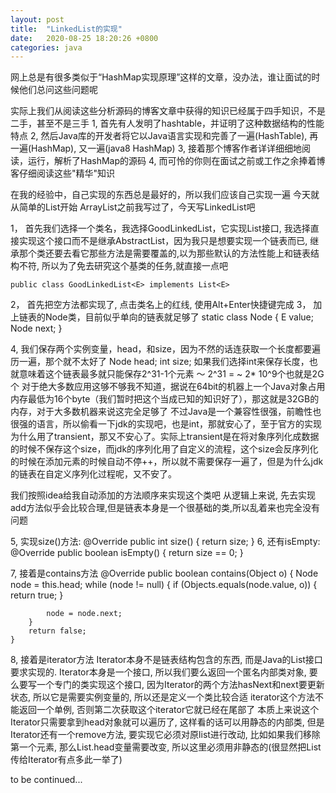 ```yaml
---
layout: post
title:  "LinkedList的实现"
date:   2020-08-25 18:20:26 +0800
categories: java
---
```


网上总是有很多类似于“HashMap实现原理”这样的文章，没办法，谁让面试的时候他们总问这些问题呢

实际上我们从阅读这些分析源码的博客文章中获得的知识已经属于四手知识，不是二手，甚至不是三手
1, 首先有人发明了hashtable，并证明了这种数据结构的性能特点
2, 然后Java库的开发者将它以Java语言实现和完善了一遍(HashTable), 再一遍(HashMap), 又一遍(java8 HashMap)
3, 接着那个博客作者详详细细地阅读，运行，解析了HashMap的源码
4, 而可怜的你则在面试之前或工作之余捧着博客仔细阅读这些"精华"知识

在我的经验中，自己实现的东西总是最好的，所以我们应该自己实现一遍
今天就从简单的List开始
ArrayList之前我写过了，今天写LinkedList吧

1， 首先我们选择一个类名，我选择GoodLinkedList，它实现List<E>接口, 我选择直接实现这个接口而不是继承AbstractList，因为我只是想要实现一个链表而已, 继承那个类还要去看它那些方法是需要覆盖的,以为那些默认的方法性能上和链表结构不符, 所以为了免去研究这个基类的任务,就直接一点吧

    public class GoodLinkedList<E> implements List<E>

2， 首先把空方法都实现了, 点击类名上的红线, 使用Alt+Enter快捷键完成
3， 加上链表的Node<E>类，目前似乎单向的链表就足够了
    static class Node<E> {
        E value;
        Node<E> next;
    }

4, 我们保存两个实例变量，head，和size，因为不然的话连获取一个长度都要遍历一遍，那个就不太好了
    Node<E> head;
    int size;
如果我们选择int来保存长度，也就意味着这个链表最多就只能保存2^31-1个元素 ～ 2^31 = ~ 2* 10^9个也就是2G个
对于绝大多数应用这够不够我不知道，据说在64bit的机器上一个Java对象占用内存最低为16个byte（我们暂时把这个当成已知的知识好了），那这就是32GB的内存，对于大多数机器来说这完全足够了
不过Java是一个兼容性很强，前瞻性也很强的语言，所以偷看一下jdk的实现吧，也是int，那就安心了，至于官方的实现为什么用了transient，那又不安心了。实际上transient是在将对象序列化成数据的时候不保存这个size，而jdk的序列化用了自定义的流程，这个size会反序列化的时候在添加元素的时候自动不停++，所以就不需要保存一遍了，但是为什么jdk的链表在自定义序列化过程呢，又不安了。

我们按照idea给我自动添加的方法顺序来实现这个类吧
从逻辑上来说, 先去实现add方法似乎会比较合理,但是链表本身是一个很基础的类,所以乱着来也完全没有问题

5, 实现size()方法:
    @Override
    public int size() {
        return size;
    }
6, 还有isEmpty:
    @Override
    public boolean isEmpty() {
        return size == 0;
    }

7, 接着是contains方法
    @Override
    public boolean contains(Object o) {
        Node<E> node = this.head;
        while (node != null) {
            if (Objects.equals(node.value, o)) {
                return true;
            }

            node = node.next;
        }
        return false;
    }

8, 接着是iterator方法
Iterator本身不是链表结构包含的东西, 而是Java的List接口要求实现的. 
Iterator本身是一个接口, 所以我们要么返回一个匿名内部类对象, 要么要写一个专门的类实现这个接口, 因为Iterator的两个方法hasNext和next要更新状态, 所以它是需要实例变量的, 所以还是定义一个类比较合适
iterator这个方法不能返回一个单例, 否则第二次获取这个iterator它就已经在尾部了
本质上来说这个Iterator只需要拿到head对象就可以遍历了, 这样看的话可以用静态的内部类, 但是Iterator还有一个remove方法, 要实现它必须对原list进行改动, 比如如果我们移除第一个元素, 那么List.head变量需要改变, 所以这里必须用非静态的(很显然把List传给Iterator有点多此一举了)

to be continued...

